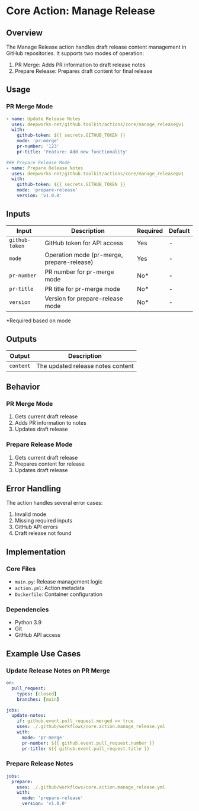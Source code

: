 # Core Action: Manage Release

## Overview

The Manage Release action handles draft release content management in GitHub repositories. It supports two modes of operation:

1. PR Merge: Adds PR information to draft release notes
2. Prepare Release: Prepares draft content for final release

## Usage

### PR Merge Mode

```yaml
- name: Update Release Notes
  uses: deepworks-net/github.toolkit/actions/core/manage_release@v1
  with:
    github-token: ${{ secrets.GITHUB_TOKEN }}
    mode: 'pr-merge'
    pr-number: '123'
    pr-title: 'Feature: Add new functionality'

### Prepare Release Mode
- name: Prepare Release Notes
  uses: deepworks-net/github.toolkit/actions/core/manage_release@v1
  with:
    github-token: ${{ secrets.GITHUB_TOKEN }}
    mode: 'prepare-release'
    version: 'v1.0.0'
```

## Inputs

| Input | Description | Required | Default |
|-------|-------------|----------|---------|
| `github-token` | GitHub token for API access | Yes | - |
| `mode` | Operation mode (pr-merge, prepare-release) | Yes | - |
| `pr-number` | PR number for pr-merge mode | No* | - |
| `pr-title` | PR title for pr-merge mode | No* | - |
| `version` | Version for prepare-release mode | No* | - |

*Required based on mode

## Outputs

| Output | Description |
|--------|-------------|
| `content` | The updated release notes content |

## Behavior

### PR Merge Mode

1. Gets current draft release
2. Adds PR information to notes
3. Updates draft release

### Prepare Release Mode

1. Gets current draft release
2. Prepares content for release
3. Updates draft release

## Error Handling

The action handles several error cases:

1. Invalid mode
2. Missing required inputs
3. GitHub API errors
4. Draft release not found

## Implementation

### Core Files

- `main.py`: Release management logic
- `action.yml`: Action metadata
- `Dockerfile`: Container configuration

### Dependencies

- Python 3.9
- Git
- GitHub API access

## Example Use Cases

### Update Release Notes on PR Merge

```yaml
on:
  pull_request:
    types: [closed]
    branches: [main]

jobs:
  update-notes:
    if: github.event.pull_request.merged == true
    uses: ./.github/workflows/core.action.manage_release.yml
    with:
      mode: 'pr-merge'
      pr-number: ${{ github.event.pull_request.number }}
      pr-title: ${{ github.event.pull_request.title }}
```

### Prepare Release Notes

```yaml
jobs:
  prepare:
    uses: ./.github/workflows/core.action.manage_release.yml
    with:
      mode: 'prepare-release'
      version: 'v1.0.0'
```
